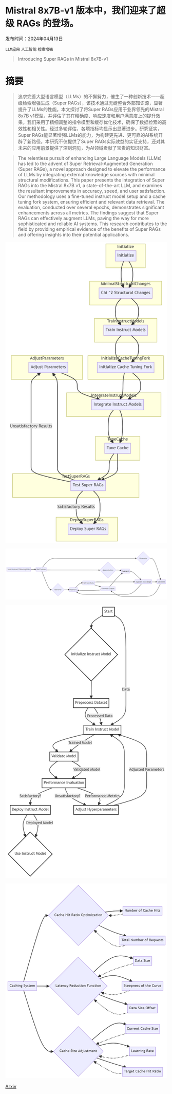 # Mistral 8x7B-v1 版本中，我们迎来了超级 RAGs 的登场。

发布时间：2024年04月13日

`LLM应用` `人工智能` `检索增强`

> Introducing Super RAGs in Mistral 8x7B-v1

# 摘要

> 追求完善大型语言模型（LLMs）的不懈努力，催生了一种创新技术——超级检索增强生成（Super RAGs），该技术通过无缝整合外部知识源，显著提升了LLMs的性能。本文探讨了将Super RAGs应用于业界领先的Mistral 8x7B v1模型，并评估了其在精确度、响应速度和用户满意度上的提升效果。我们采用了精细调整的指令模型和缓存优化技术，确保了数据检索的高效性和相关性。经过多轮评估，各项指标均显示出显著进步。研究证实，Super RAGs能显著增强LLMs的能力，为构建更先进、更可靠的AI系统开辟了新路径。本研究不仅提供了Super RAGs实际效益的实证支持，还对其未来的应用前景提供了深刻洞见，为AI领域贡献了宝贵的知识财富。

> The relentless pursuit of enhancing Large Language Models (LLMs) has led to the advent of Super Retrieval-Augmented Generation (Super RAGs), a novel approach designed to elevate the performance of LLMs by integrating external knowledge sources with minimal structural modifications. This paper presents the integration of Super RAGs into the Mistral 8x7B v1, a state-of-the-art LLM, and examines the resultant improvements in accuracy, speed, and user satisfaction. Our methodology uses a fine-tuned instruct model setup and a cache tuning fork system, ensuring efficient and relevant data retrieval. The evaluation, conducted over several epochs, demonstrates significant enhancements across all metrics. The findings suggest that Super RAGs can effectively augment LLMs, paving the way for more sophisticated and reliable AI systems. This research contributes to the field by providing empirical evidence of the benefits of Super RAGs and offering insights into their potential applications.

![Mistral 8x7B-v1 版本中，我们迎来了超级 RAGs 的登场。](../../../paper_images/2404.08940/working.png)

![Mistral 8x7B-v1 版本中，我们迎来了超级 RAGs 的登场。](../../../paper_images/2404.08940/small_instruct.png)

![Mistral 8x7B-v1 版本中，我们迎来了超级 RAGs 的登场。](../../../paper_images/2404.08940/Instruct.png)

![Mistral 8x7B-v1 版本中，我们迎来了超级 RAGs 的登场。](../../../paper_images/2404.08940/cache.png)

[Arxiv](https://arxiv.org/abs/2404.08940)